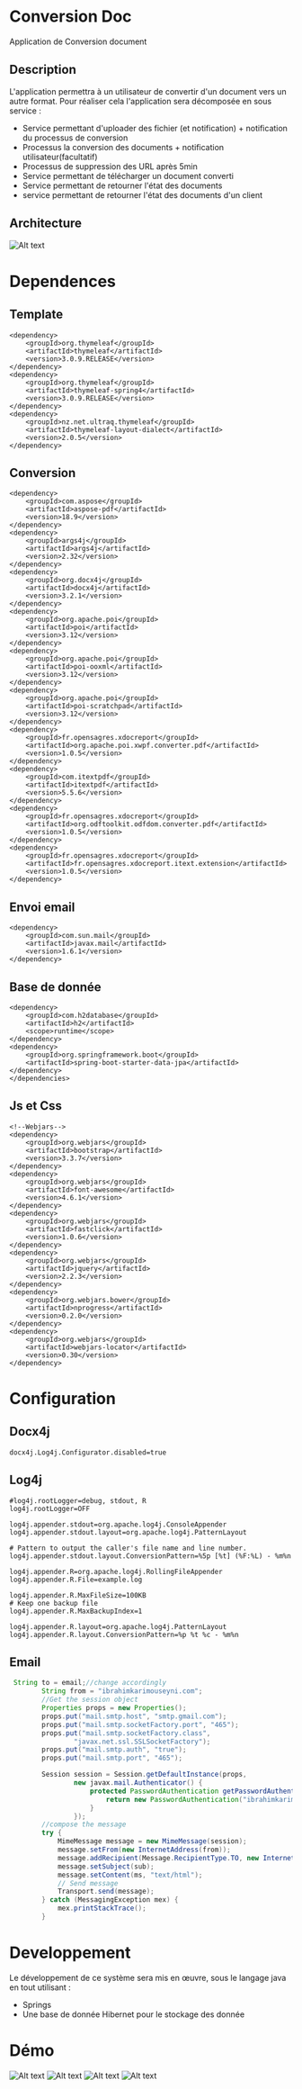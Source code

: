 # Conversion Doc
Application de Conversion document
## Description
L'application permettra à un utilisateur de convertir d'un document vers un autre format.
Pour réaliser cela l'application sera décomposée en sous service :
- Service permettant d'uploader des fichier (et notification) + notification du processus de conversion
- Processus la conversion des documents + notification utilisateur(facultatif)
- Processus de suppression des URL après 5min
- Service permettant de télécharger un document converti
- Service permettant de retourner l'état des documents
- service permettant de retourner l'état des documents d'un client
## Architecture
![Alt text](https://github.com/ibkis/ConversionDoc/blob/master/images/cloud.png)
# Dependences
## Template
    
```
<dependency>
    <groupId>org.thymeleaf</groupId>
    <artifactId>thymeleaf</artifactId>
    <version>3.0.9.RELEASE</version>
</dependency>
<dependency>
    <groupId>org.thymeleaf</groupId>
    <artifactId>thymeleaf-spring4</artifactId>
    <version>3.0.9.RELEASE</version>
</dependency>
<dependency>
    <groupId>nz.net.ultraq.thymeleaf</groupId>
    <artifactId>thymeleaf-layout-dialect</artifactId>
    <version>2.0.5</version>
</dependency>
```
## Conversion
```
<dependency>
    <groupId>com.aspose</groupId>
    <artifactId>aspose-pdf</artifactId>
    <version>18.9</version>
</dependency>
<dependency>
    <groupId>args4j</groupId>
    <artifactId>args4j</artifactId>
    <version>2.32</version>
</dependency>
<dependency>
    <groupId>org.docx4j</groupId>
    <artifactId>docx4j</artifactId>
    <version>3.2.1</version>
</dependency>
<dependency>
    <groupId>org.apache.poi</groupId>
    <artifactId>poi</artifactId>
    <version>3.12</version>
</dependency>
<dependency>
    <groupId>org.apache.poi</groupId>
    <artifactId>poi-ooxml</artifactId>
    <version>3.12</version>
</dependency>
<dependency>
    <groupId>org.apache.poi</groupId>
    <artifactId>poi-scratchpad</artifactId>
    <version>3.12</version>
</dependency>
<dependency>
    <groupId>fr.opensagres.xdocreport</groupId>
    <artifactId>org.apache.poi.xwpf.converter.pdf</artifactId>
    <version>1.0.5</version>
</dependency>
<dependency>
    <groupId>com.itextpdf</groupId>
    <artifactId>itextpdf</artifactId>
    <version>5.5.6</version>
</dependency>
<dependency>
    <groupId>fr.opensagres.xdocreport</groupId>
    <artifactId>org.odftoolkit.odfdom.converter.pdf</artifactId>
    <version>1.0.5</version>
</dependency>
<dependency>
    <groupId>fr.opensagres.xdocreport</groupId>
    <artifactId>fr.opensagres.xdocreport.itext.extension</artifactId>
    <version>1.0.5</version>
</dependency>
```
## Envoi email
```
<dependency>
    <groupId>com.sun.mail</groupId>
    <artifactId>javax.mail</artifactId>
    <version>1.6.1</version>
</dependency>
```
## Base de donnée
```
<dependency>
    <groupId>com.h2database</groupId>
    <artifactId>h2</artifactId>
    <scope>runtime</scope>
</dependency>
<dependency>
    <groupId>org.springframework.boot</groupId>
    <artifactId>spring-boot-starter-data-jpa</artifactId>
</dependency>
</dependencies>
```
## Js et Css 
```
<!--Webjars-->
<dependency>
    <groupId>org.webjars</groupId>
    <artifactId>bootstrap</artifactId>
    <version>3.3.7</version>
</dependency>
<dependency>
    <groupId>org.webjars</groupId>
    <artifactId>font-awesome</artifactId>
    <version>4.6.1</version>
</dependency>
<dependency>
    <groupId>org.webjars</groupId>
    <artifactId>fastclick</artifactId>
    <version>1.0.6</version>
</dependency>
<dependency>
    <groupId>org.webjars</groupId>
    <artifactId>jquery</artifactId>
    <version>2.2.3</version>
</dependency>
<dependency>
    <groupId>org.webjars.bower</groupId>
    <artifactId>nprogress</artifactId>
    <version>0.2.0</version>
</dependency>
<dependency>
    <groupId>org.webjars</groupId>
    <artifactId>webjars-locator</artifactId>
    <version>0.30</version>
</dependency>        
```       
# Configuration
## Docx4j
```properties
docx4j.Log4j.Configurator.disabled=true
```
## Log4j
```properties
#log4j.rootLogger=debug, stdout, R
log4j.rootLogger=OFF

log4j.appender.stdout=org.apache.log4j.ConsoleAppender
log4j.appender.stdout.layout=org.apache.log4j.PatternLayout

# Pattern to output the caller's file name and line number.
log4j.appender.stdout.layout.ConversionPattern=%5p [%t] (%F:%L) - %m%n

log4j.appender.R=org.apache.log4j.RollingFileAppender
log4j.appender.R.File=example.log

log4j.appender.R.MaxFileSize=100KB
# Keep one backup file
log4j.appender.R.MaxBackupIndex=1

log4j.appender.R.layout=org.apache.log4j.PatternLayout
log4j.appender.R.layout.ConversionPattern=%p %t %c - %m%n
```
## Email
``` java
 String to = email;//change accordingly
        String from = "ibrahimkarimouseyni.com";
        //Get the session object
        Properties props = new Properties();
        props.put("mail.smtp.host", "smtp.gmail.com");
        props.put("mail.smtp.socketFactory.port", "465");
        props.put("mail.smtp.socketFactory.class",
                "javax.net.ssl.SSLSocketFactory");
        props.put("mail.smtp.auth", "true");
        props.put("mail.smtp.port", "465");

        Session session = Session.getDefaultInstance(props,
                new javax.mail.Authenticator() {
                    protected PasswordAuthentication getPasswordAuthentication() {
                        return new PasswordAuthentication("ibrahimkarimouseyniEmail", "password");
                    }
                });
        //compose the message
        try {
            MimeMessage message = new MimeMessage(session);
            message.setFrom(new InternetAddress(from));
            message.addRecipient(Message.RecipientType.TO, new InternetAddress(to));
            message.setSubject(sub);
            message.setContent(ms, "text/html");
            // Send message
            Transport.send(message);
        } catch (MessagingException mex) {
            mex.printStackTrace();
        }
```
# Developpement
Le développement de ce système sera mis en œuvre, sous le langage java en tout utilisant :
- Springs
- Une base de donnée Hibernet pour le stockage des donnée

# Démo
 ![Alt text](https://github.com/karimouseyni/ConversionDoc/blob/master/images/1.PNG)
 ![Alt text](https://github.com/karimouseyni/ConversionDoc/blob/master/images/2.PNG)
 ![Alt text](https://github.com/karimouseyni/ConversionDoc/blob/master/images/3.PNG)
 ![Alt text](https://github.com/karimouseyni/ConversionDoc/blob/master/images/4.PNG)
